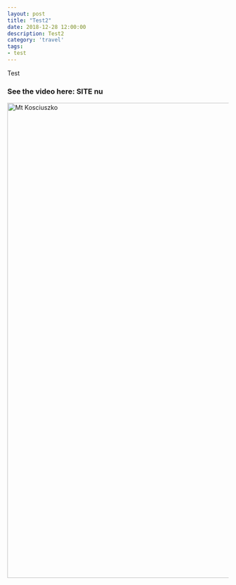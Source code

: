 ```yaml
---
layout: post
title: "Test2"
date: 2018-12-28 12:00:00
description: Test2
category: 'travel'
tags:
- test
---
```


Test

### See the video here: SITE nu

<a data-flickr-embed="true"  href="https://www.flickr.com/photos/162779846@N06/46398743412/in/dateposted-public/" title="Mt Kosciuszko"><img src="https://farm5.staticflickr.com/4876/46398743412_5a98af7ebb_o.jpg" width="1920" height="1080" alt="Mt Kosciuszko"></a><script async src="//embedr.flickr.com/assets/client-code.js" charset="utf-8"></script>
